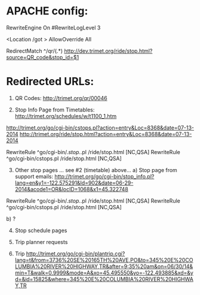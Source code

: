 APACHE config:
==============

RewriteEngine On
#RewriteLogLevel 3

<Location /got >
    AllowOverride All
</Location>

RedirectMatch ^/qr/(.*) http://dev.trimet.org/ride/stop.html?source=QR_code&stop_id=$1



Redirected URLs:
================

1) QR Codes:    http://trimet.org/qr/00046


2) Stop Info Page from Timetables: http://trimet.org/schedules/w/t1100_1.htm

http://trimet.org/go/cgi-bin/cstops.pl?action=entry&Loc=8368&date=07-13-2014
http://trimet.org/ride/stop.html?action=entry&Loc=8368&date=07-13-2014

RewriteRule ^go/cgi-bin/.*stop.*.pl /ride/stop.html [NC,QSA]
RewriteRule ^go/cgi-bin/cstops.pl /ride/stop.html [NC,QSA]


3) Other stop pages … see #2 (timetable) above…
a) Stop page from support emails:
http://trimet.org/go/cgi-bin/stop_info.pl?lang=en&y1=-122.575291&Id=902&date=06-29-2014&acode1=OR&locID=1068&x1=45.322748

RewriteRule ^go/cgi-bin/.*stop.*.pl /ride/stop.html [NC,QSA]
RewriteRule ^go/cgi-bin/cstops.pl /ride/stop.html [NC,QSA]


b) ?


4) Stop schedule pages

5) Trip planner requests

6) Trip 
http://trimet.org/go/cgi-bin/plantrip.cgi?lang=t&from=3736%20SE%20165TH%20AVE,PO&to=345%20E%20COLUMBIA%20RIVER%20HIGHWAY,TR&after=9:35%20am&on=06/30/14&min=T&walk=0.9999&mode=A&xo=45.495550&yo=-122.493885&xd=&yd=&id=15825&where=345%20E%20COLUMBIA%20RIVER%20HIGHWAY,TR
